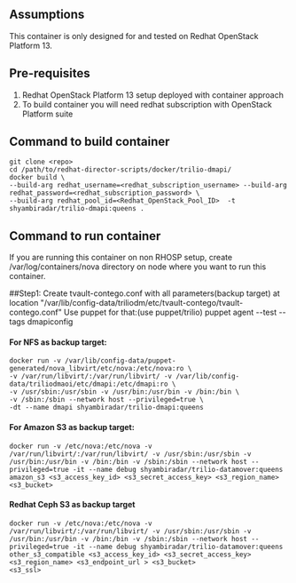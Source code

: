 ## Assumptions
This container is only designed for and tested on Redhat OpenStack Platform 13.

## Pre-requisites
1. Redhat OpenStack Platform 13 setup deployed with container approach
2. To build container you will need redhat subscription with OpenStack Platform suite

## Command to build container
```
git clone <repo>
cd /path/to/redhat-director-scripts/docker/trilio-dmapi/
docker build \
--build-arg redhat_username=<redhat_subscription_username> --build-arg redhat_password=<redhat_subscription_password> \
--build-arg redhat_pool_id=<Redhat_OpenStack_Pool_ID>  -t shyambiradar/trilio-dmapi:queens .
```

## Command to run container

If you are running this container on non RHOSP setup, create /var/log/containers/nova directory on node where you want to run this container.

##Step1:
Create tvault-contego.conf with all parameters(backup target) at location "/var/lib/config-data/triliodm/etc/tvault-contego/tvault-contego.conf"
Use puppet for that:(use puppet/trilio)
puppet agent --test --tags dmapiconfig

#### For NFS as backup target:
```
docker run -v /var/lib/config-data/puppet-generated/nova_libvirt/etc/nova:/etc/nova:ro \
-v /var/run/libvirt/:/var/run/libvirt/ -v /var/lib/config-data/triliodmaoi/etc/dmapi:/etc/dmapi:ro \
-v /usr/sbin:/usr/sbin -v /usr/bin:/usr/bin -v /bin:/bin \
-v /sbin:/sbin --network host --privileged=true \
-dt --name dmapi shyambiradar/trilio-dmapi:queens
```
#### For Amazon S3 as backup target:
```
docker run -v /etc/nova:/etc/nova -v /var/run/libvirt/:/var/run/libvirt/ -v /usr/sbin:/usr/sbin -v /usr/bin:/usr/bin -v /bin:/bin -v /sbin:/sbin --network host --privileged=true -it --name debug shyambiradar/trilio-datamover:queens amazon_s3 <s3_access_key_id> <s3_secret_access_key> <s3_region_name> <s3_bucket>
```
#### Redhat Ceph S3 as backup target
```
docker run -v /etc/nova:/etc/nova -v /var/run/libvirt/:/var/run/libvirt/ -v /usr/sbin:/usr/sbin -v /usr/bin:/usr/bin -v /bin:/bin -v /sbin:/sbin --network host --privileged=true -it --name debug shyambiradar/trilio-datamover:queens other_s3_compatible <s3_access_key_id> <s3_secret_access_key> <s3_region_name> <s3_endpoint_url > <s3_bucket>
<s3_ssl>
```
